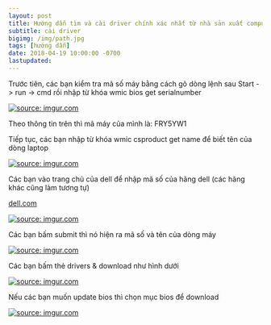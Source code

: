 ```yaml
---
layout: post
title: Hướng dẫn tìm và cài driver chính xác nhất từ nhà sản xuất computer
subtitle: cài driver
bigimg: /img/path.jpg
tags: [hướng dẫn]
date: 2018-04-19 10:00:00 -0700
lastupdated: 
---
```


Trước tiên, các bạn kiểm tra mã số máy bằng cách gõ dòng lệnh sau
Start -> run -> cmd rồi nhập từ khóa wmic bios get serialnumber

<a href="https://imgur.com/0fqWTAi"><img src="https://i.imgur.com/0fqWTAi.png" title="source: imgur.com" /></a>

Theo thông tin trên thì mã máy của mình là: FRY5YW1

Tiếp tục, các bạn nhập từ khóa wmic csproduct get name để biết tên của dòng laptop

<a href="https://imgur.com/RW7T3Dn"><img src="https://i.imgur.com/RW7T3Dn.png" title="source: imgur.com" /></a>

Các bạn vào trang chủ của dell để nhập mã số của hãng dell (các hãng khác cũng làm tương tự)

[dell.com](http://www.dell.com/support)

<a href="https://imgur.com/q83tl1r"><img src="https://i.imgur.com/q83tl1r.png" title="source: imgur.com" /></a>

Các bạn bấm submit thì nó hiện ra mã số và tên của dòng máy

<a href="https://imgur.com/QqmpRDR"><img src="https://i.imgur.com/QqmpRDR.png" title="source: imgur.com" /></a>

Các bạn bấm thẻ drivers & download như hình dưới

<a href="https://imgur.com/v2igj7k"><img src="https://i.imgur.com/v2igj7k.png" title="source: imgur.com" /></a>

Nếu các bạn muốn update bios thì chọn mục bios để download

<a href="https://imgur.com/cV6ZGmI"><img src="https://i.imgur.com/cV6ZGmI.png" title="source: imgur.com" /></a>

<div id="fb-root"></div>
<script>(function(d, s, id) {
  var js, fjs = d.getElementsByTagName(s)[0];
  if (d.getElementById(id)) return;
  js = d.createElement(s); js.id = id;
  js.src = 'https://connect.facebook.net/vi_VN/sdk.js#xfbml=1&version=v2.12';
  fjs.parentNode.insertBefore(js, fjs);
}(document, 'script', 'facebook-jssdk'));</script>

<div class="fb-comments" data-href="https://github.com/tha1982/tha1982.github.io/edit/master/_posts/2018-04-19-driver.md" data-numposts="5"></div>
